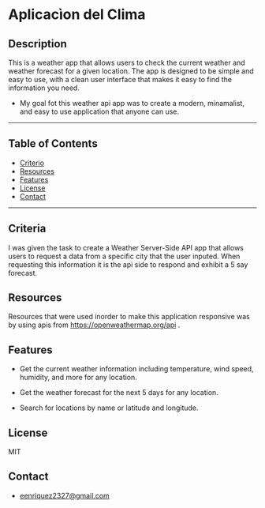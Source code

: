 
# Aplicacìon del Clima

## Description

This is a weather app that allows users to check the current weather and weather forecast for a given location. The app is designed to be simple and easy to use, with a clean user interface that makes it easy to find the information you need.

- My goal fot this weather api app was to create a modern, minamalist, and easy to use application that anyone can use.

---
## Table of Contents

- [Criterio](#Criteria)
- [Resources](#Resources)
- [Features](#Features)
- [License](#license)
- [Contact](#contact)
---


## Criteria

I was given the task to create a Weather Server-Side API app that allows users to request a data from a specific city that the user inputed. When requesting this information it is the api side to respond and  exhibit a 5 say forecast.

## Resources

Resources that were used inorder to make this application responsive was by using apis from https://openweathermap.org/api .

## Features

- Get the current weather information including temperature, wind speed, humidity, and more for any location.

- Get the weather forecast for the next 5 days for any location.

- Search for locations by name or latitude and longitude.


## License

MIT


## Contact
- eenriquez2327@gmail.com